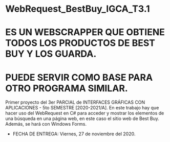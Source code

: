 # WebRequest_BestBuy_IGCA_T3.1

# ES UN WEBSCRAPPER QUE OBTIENE TODOS LOS PRODUCTOS DE BEST BUY Y LOS GUARDA.
# PUEDE SERVIR COMO BASE PARA OTRO PROGRAMA SIMILAR.
 Primer proyecto del 3er PARCIAL de INTERFACES GRÁFICAS CON APLICACIONES - 5to SEMESTRE [2020-2021/A].
 En este trabajo hay que hacer uso del WebRequest en C# para acceder y mostrar los elementos de una búsqueda en una página web, en este caso el sitio web de Best Buy. Además, se hará con Windows Forms.
 - FECHA DE ENTREGA: Viernes, 27 de noviembre del 2020.
